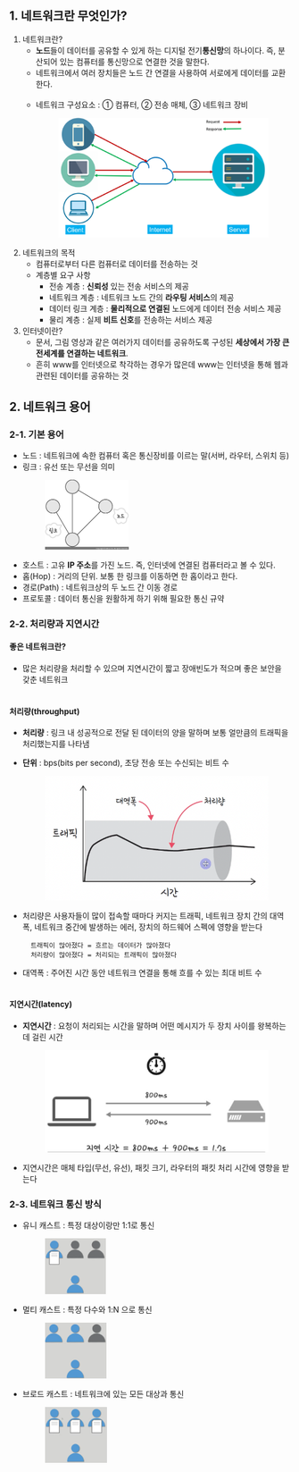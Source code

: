 ## 1. 네트워크란 무엇인가?
1. 네트워크란?
    - **노드**들이 데이터를 공유할 수 있게 하는 디지털 전기**통신망**의 하나이다. 즉, 분산되어 있는 컴퓨터를 통신망으로 연결한 것을 말한다.
    - 네트워크에서 여러 장치들은 노드 간 연결을 사용하여 서로에게 데이터를 교환한다.<br><br>
    - 네트워크 구성요소 : ① 컴퓨터, ② 전송 매체, ③ 네트워크 장비<br>
        <figure>
        <img src="./imgsrc/Client_internet_server.png" width=450>
        </figure>
2. 네트워크의 목적
    - 컴퓨터로부터 다른 컴퓨터로 데이터를 전송하는 것
    - 계층별 요구 사항
       - 전송 계층 : **신뢰성** 있는 전송 서비스의 제공
       - 네트워크 계층 : 네트워크 노드 간의 **라우팅 서비스**의 제공
       - 데이터 링크 계층 : **물리적으로 연결된** 노드에게 데이터 전송 서비스 제공
       - 물리 계층 : 실제 **비트 신호**를 전송하는 서비스 제공
3. 인터넷이란?
    - 문서, 그림 영상과 같은 여러가지 데이터를 공유하도록 구성된 **세상에서 가장 큰 전세계를 연결하는 네트워크**. 
   -  흔히 www를 인터넷으로 착각하는 경우가 많은데 www는 인터넷을 통해 웹과 관련된 데이터를 공유하는 것


## 2. 네트워크 용어
### 2-1. 기본 용어
- 노드 : 네트워크에 속한 컴퓨터 혹은 통신장비를 이르는 말(서버, 라우터, 스위치 등)
- 링크 : 유선 또는 무선을 의미<br>
    <figure>
    <img src="./imgsrc/link_node.jpg" width=150>
    </figure>
- 호스트 : 고유 **IP 주소**를 가진 노드. 즉, 인터넷에 연결된 컴퓨터라고 볼 수 있다.
- 홉(Hop) : 거리의 단위. 보통 한 링크를 이동하면 한 홉이라고 한다.
- 경로(Path) : 네트워크상의 두 노드 간 이동 경로
- 프로토콜 : 데이터 통신을 원활하게 하기 위해 필요한 통신 규약

### 2-2. 처리량과 지연시간
#### 좋은 네트워크란?
- 많은 처리량을 처리할 수 있으며 지연시간이 짧고 장애빈도가 적으며 좋은 보안을 갖춘 네트워크<br><br>
#### 처리량(throughput)
- **처리량** : 링크 내 성공적으로 전달 된 데이터의 양을 말하며 보통 얼만큼의 트래픽을 처리했는지를 나타냄
- **단위** : bps(bits per second), 초당 전송 또는 수신되는 비트 수 <br>
    <figure>
    <img src="./imgsrc/trafic_throughput.png" width=400>
- 처리량은 사용자들이 많이 접속할 때마다 커지는 트래픽, 네트워크 장치 간의 대역폭, 네트워크 중간에 발생하는 에러, 장치의 하드웨어 스펙에 영향을 받는다 
        
        트래픽이 많아졌다 = 흐르는 데이터가 많아졌다
        처리량이 많아졌다 = 처리되는 트래픽이 많아졌다

- 대역폭 : 주어진 시간 동안 네트워크 연결을 통해 흐를 수 있는 최대 비트 수<br><br>
#### 지연시간(latency)
- **지연시간** : 요청이 처리되는 시간을 말하며 어떤 메시지가 두 장치 사이를 왕복하는데 걸린 시간<br>
    <figure>
    <img src="./imgsrc/delay_time.png" width=400>
- 지연시간은 매체 타입(무선, 유선), 패킷 크기, 라우터의 패킷 처리 시간에 영향을 받는다

### 2-3. 네트워크 통신 방식
- 유니 캐스트 : 특정 대상이랑만 1:1로 통신<br>
    <figure>
    <img src="./imgsrc/NetworkCommType_Unicast_KTG.PNG" height="100">
    </figure>
- 멀티 캐스트 : 특정 다수와 1:N 으로 통신<br>
    <figure>
    <img src="./imgsrc/NetworkCommType_Multicast_KTG.PNG" height="100">
    </figure>
- 브로드 캐스트 : 네트워크에 있는 모든 대상과 통신<br>
    <figure>
    <img src="./imgsrc/NetworkCommType_Broadcast_KTG.PNG" height="100">
    </figure>